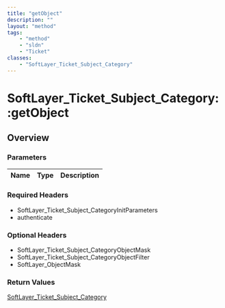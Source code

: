 ```yaml
---
title: "getObject"
description: ""
layout: "method"
tags:
    - "method"
    - "sldn"
    - "Ticket"
classes:
    - "SoftLayer_Ticket_Subject_Category"
---
```

# SoftLayer_Ticket_Subject_Category::getObject
## Overview 


### Parameters 
|Name | Type | Description |
| --- | --- | --- |


### Required Headers
* SoftLayer_Ticket_Subject_CategoryInitParameters
* authenticate

### Optional Headers
* SoftLayer_Ticket_Subject_CategoryObjectMask
* SoftLayer_Ticket_Subject_CategoryObjectFilter
* SoftLayer_ObjectMask

### Return Values
<a href='/reference/datatypes/SoftLayer_Ticket_Subject_Category'>SoftLayer_Ticket_Subject_Category </a>
